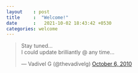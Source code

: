 ```yaml
---
layout    : post
title     :  "Welcome!"
date      :   2021-10-02 18:43:42 +0530
categories: welcome
---
```


<blockquote class="twitter-tweet" data-dnt="true"><p lang="en" dir="ltr">Stay tuned...<br>I could update brilliantly @ any time...</p>&mdash; Vadivel G (@thevadivelg) <a href="https://twitter.com/thevadivelg/status/26543415426?ref_src=twsrc%5Etfw">October 6, 2010</a></blockquote> <script async src="https://platform.twitter.com/widgets.js" charset="utf-8"></script>

